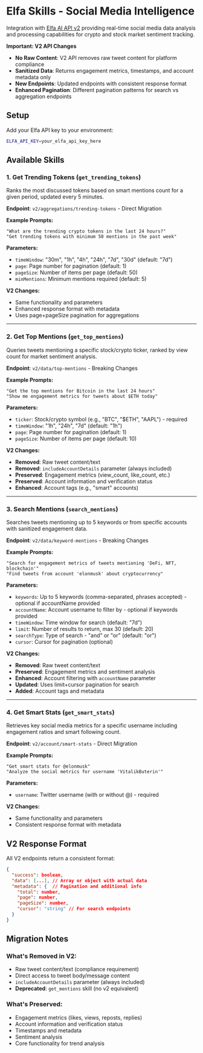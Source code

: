 # Elfa Skills - Social Media Intelligence

Integration with [Elfa AI API v2](https://api.elfa.ai/v2) providing real-time social media data analysis and processing capabilities for crypto and stock market sentiment tracking.

**Important: V2 API Changes**
- **No Raw Content**: V2 API removes raw tweet content for platform compliance
- **Sanitized Data**: Returns engagement metrics, timestamps, and account metadata only
- **New Endpoints**: Updated endpoints with consistent response format
- **Enhanced Pagination**: Different pagination patterns for search vs aggregation endpoints

## Setup

Add your Elfa API key to your environment:
```bash
ELFA_API_KEY=your_elfa_api_key_here
```

## Available Skills

### 1. Get Trending Tokens (`get_trending_tokens`)

Ranks the most discussed tokens based on smart mentions count for a given period, updated every 5 minutes.

**Endpoint**: `v2/aggregations/trending-tokens` - Direct Migration

**Example Prompts:**
```
"What are the trending crypto tokens in the last 24 hours?"
"Get trending tokens with minimum 50 mentions in the past week"
```

**Parameters:**
- `timeWindow`: "30m", "1h", "4h", "24h", "7d", "30d" (default: "7d")
- `page`: Page number for pagination (default: 1)
- `pageSize`: Number of items per page (default: 50)
- `minMentions`: Minimum mentions required (default: 5)

**V2 Changes:**
- Same functionality and parameters
- Enhanced response format with metadata
- Uses page+pageSize pagination for aggregations

---

### 2. Get Top Mentions (`get_top_mentions`)

Queries tweets mentioning a specific stock/crypto ticker, ranked by view count for market sentiment analysis.

**Endpoint**: `v2/data/top-mentions` - Breaking Changes

**Example Prompts:**
```
"Get the top mentions for Bitcoin in the last 24 hours"
"Show me engagement metrics for tweets about $ETH today"
```

**Parameters:**
- `ticker`: Stock/crypto symbol (e.g., "BTC", "$ETH", "AAPL") - required
- `timeWindow`: "1h", "24h", "7d" (default: "1h")
- `page`: Page number for pagination (default: 1)
- `pageSize`: Number of items per page (default: 10)

**V2 Changes:**
- **Removed**: Raw tweet content/text
- **Removed**: `includeAccountDetails` parameter (always included)
- **Preserved**: Engagement metrics (view_count, like_count, etc.)
- **Preserved**: Account information and verification status
- **Enhanced**: Account tags (e.g., "smart" accounts)

---

### 3. Search Mentions (`search_mentions`)

Searches tweets mentioning up to 5 keywords or from specific accounts with sanitized engagement data.

**Endpoint**: `v2/data/keyword-mentions` - Breaking Changes

**Example Prompts:**
```
"Search for engagement metrics of tweets mentioning 'DeFi, NFT, blockchain'"
"Find tweets from account 'elonmusk' about cryptocurrency"
```

**Parameters:**
- `keywords`: Up to 5 keywords (comma-separated, phrases accepted) - optional if accountName provided
- `accountName`: Account username to filter by - optional if keywords provided  
- `timeWindow`: Time window for search (default: "7d")
- `limit`: Number of results to return, max 30 (default: 20)
- `searchType`: Type of search - "and" or "or" (default: "or")
- `cursor`: Cursor for pagination (optional)

**V2 Changes:**
- **Removed**: Raw tweet content/text
- **Preserved**: Engagement metrics and sentiment analysis
- **Enhanced**: Account filtering with `accountName` parameter
- **Updated**: Uses limit+cursor pagination for search
- **Added**: Account tags and metadata

---

### 4. Get Smart Stats (`get_smart_stats`)

Retrieves key social media metrics for a specific username including engagement ratios and smart following count.

**Endpoint**: `v2/account/smart-stats` - Direct Migration

**Example Prompts:**
```
"Get smart stats for @elonmusk"
"Analyze the social metrics for username 'VitalikButerin'"
```

**Parameters:**
- `username`: Twitter username (with or without @) - required

**V2 Changes:**
- Same functionality and parameters
- Consistent response format with metadata

## V2 Response Format

All V2 endpoints return a consistent format:

```json
{
  "success": boolean,
  "data": [...], // Array or object with actual data
  "metadata": {  // Pagination and additional info
    "total": number,
    "page": number,
    "pageSize": number,
    "cursor": "string" // For search endpoints
  }
}
```

## Migration Notes

### What's Removed in V2:
- Raw tweet content/text (compliance requirement)
- Direct access to tweet body/message content
- `includeAccountDetails` parameter (always included)
- **Deprecated**: `get_mentions` skill (no v2 equivalent)

### What's Preserved:
- Engagement metrics (likes, views, reposts, replies)
- Account information and verification status
- Timestamps and metadata
- Sentiment analysis
- Core functionality for trend analysis


